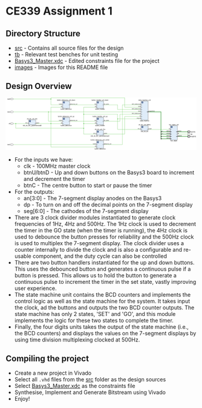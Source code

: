 # CE339 Assignment 1

## Directory Structure
- [src](./src/) - Contains all source files for the design
- [tb](./tb/) - Relevant test benches for unit testing
- [Basys3_Master.xdc](./Basys3_Master.xdc) - Edited constraints file for the project
- [images](./images) - Images for this README file

## Design Overview

![schematic](./images/schematic.png)

- For the inputs we have:
    - clk - 100MHz master clock
    - btnU/btnD - Up and down buttons on the Basys3 board to increment and decrement the timer
    - btnC - The centre button to start or pause the timer
- For the outputs:
    - an[3:0] - The 7-segment display anodes on the Basys3
    - dp - To turn on and off the decimal points on the 7-segment display
    - seg[6:0] - The cathodes of the 7-segment display
- There are 3 clock divider modules instantiated to generate clock frequencies of 1Hz, 4Hz and 500Hz. The 1Hz clock is used to decrement the timer in the GO state (when the timer is running), the 4Hz clock is used to debounce the button presses for reliability and the 500Hz clock is used to multiplex the 7-segment display. The clock divider uses a counter internally to divide the clock and is also a configurable and re-usable component, and the duty cycle can also be controlled
- There are two button handlers instantiated for the up and down buttons. This uses the debounced button and generates a continuous pulse if a button is pressed. This allows us to hold the button to generate a continuous pulse to increment the timer in the set state, vastly improving user experience.
- The state machine unit contains the BCD counters and implements the control logic as well as the state machine for the system. It takes input the clock, ad the buttons and outputs the two BCD counter outputs. The state machine has only 2 states, 'SET' and 'GO', and this module implements the logic for these two states to complete the timer.
- Finally, the four digits units takes the output of the state machine (i.e., the BCD counters) and displays the values on the 7-segment displays by using time division multiplexing clocked at 500Hz.

## Compiling the project

- Create a new project in Vivado
- Select all `.vhd` files from the [src](./src) folder as the design sources
- Select [Basys3_Master.xdc](./Basys3_Master.xdc) as the constraints file
- Synthesise, Implement and Generate Bitstream using Vivado
- Enjoy!